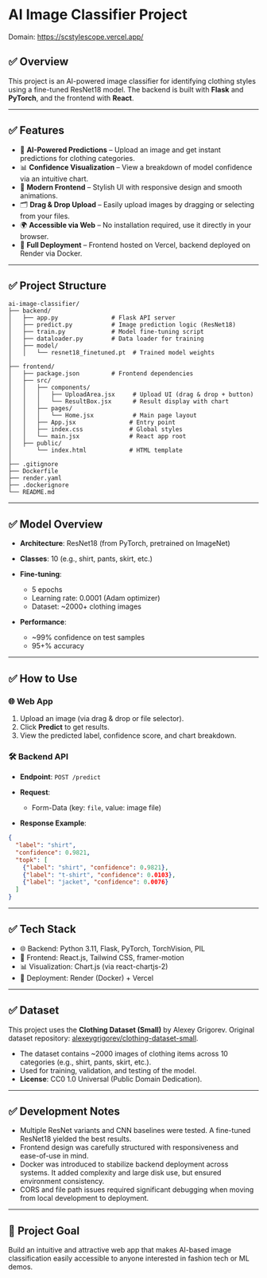 # AI Image Classifier Project

Domain: https://scstylescope.vercel.app/

## ✅ Overview

This project is an AI-powered image classifier for identifying clothing styles using a fine-tuned ResNet18 model. The backend is built with **Flask** and **PyTorch**, and the frontend with **React**.

---

## ✅ Features

* 🧠 **AI-Powered Predictions** – Upload an image and get instant predictions for clothing categories.
* 📊 **Confidence Visualization** – View a breakdown of model confidence via an intuitive chart.
* 🎨 **Modern Frontend** – Stylish UI with responsive design and smooth animations.
* 🗂️ **Drag & Drop Upload** – Easily upload images by dragging or selecting from your files.
* 🌍 **Accessible via Web** – No installation required, use it directly in your browser.
* 🚀 **Full Deployment** – Frontend hosted on Vercel, backend deployed on Render via Docker.

---

## ✅ Project Structure

```
ai-image-classifier/
├── backend/
│   ├── app.py               # Flask API server
│   ├── predict.py           # Image prediction logic (ResNet18)
│   ├── train.py             # Model fine-tuning script
│   ├── dataloader.py        # Data loader for training
│   ├── model/
│   │   └── resnet18_finetuned.pt  # Trained model weights
│
├── frontend/
│   ├── package.json         # Frontend dependencies
│   ├── src/
│   │   ├── components/
│   │   │   ├── UploadArea.jsx     # Upload UI (drag & drop + button)
│   │   │   └── ResultBox.jsx      # Result display with chart
│   │   ├── pages/
│   │   │   └── Home.jsx           # Main page layout
│   │   ├── App.jsx               # Entry point
│   │   ├── index.css             # Global styles
│   │   └── main.jsx              # React app root
│   ├── public/
│       └── index.html            # HTML template
│
├── .gitignore
├── Dockerfile
├── render.yaml
├── .dockerignore
└── README.md
```

---

## ✅ Model Overview

* **Architecture**: ResNet18 (from PyTorch, pretrained on ImageNet)
* **Classes**: 10 (e.g., shirt, pants, skirt, etc.)
* **Fine-tuning**:

  * 5 epochs
  * Learning rate: 0.0001 (Adam optimizer)
  * Dataset: \~2000+ clothing images
* **Performance**:

  * \~99% confidence on test samples
  * 95+% accuracy

---

## ✅ How to Use

### 🌐 Web App

1. Upload an image (via drag & drop or file selector).
2. Click **Predict** to get results.
3. View the predicted label, confidence score, and chart breakdown.

### 🛠️ Backend API

* **Endpoint**: `POST /predict`
* **Request**:

  * Form-Data (key: `file`, value: image file)
* **Response Example**:

```json
{
  "label": "shirt",
  "confidence": 0.9821,
  "topk": [
    {"label": "shirt", "confidence": 0.9821},
    {"label": "t-shirt", "confidence": 0.0103},
    {"label": "jacket", "confidence": 0.0076}
  ]
}
```

---

## ✅ Tech Stack

* 🌐 Backend: Python 3.11, Flask, PyTorch, TorchVision, PIL
* 🎨 Frontend: React.js, Tailwind CSS, framer-motion
* 📊 Visualization: Chart.js (via react-chartjs-2)
* 🚀 Deployment: Render (Docker) + Vercel

---

## ✅ Dataset

This project uses the **Clothing Dataset (Small)** by Alexey Grigorev.
Original dataset repository: [alexeygrigorev/clothing-dataset-small](https://github.com/alexeygrigorev/clothing-dataset-small).

* The dataset contains \~2000 images of clothing items across 10 categories (e.g., shirt, pants, skirt, etc.).
* Used for training, validation, and testing of the model.
* **License**: CC0 1.0 Universal (Public Domain Dedication).

---

## ✅ Development Notes

* Multiple ResNet variants and CNN baselines were tested. A fine-tuned ResNet18 yielded the best results.
* Frontend design was carefully structured with responsiveness and ease-of-use in mind.
* Docker was introduced to stabilize backend deployment across systems. It added complexity and large disk use, but ensured environment consistency.
* CORS and file path issues required significant debugging when moving from local development to deployment.

---

## 🎯 Project Goal

Build an intuitive and attractive web app that makes AI-based image classification easily accessible to anyone interested in fashion tech or ML demos.